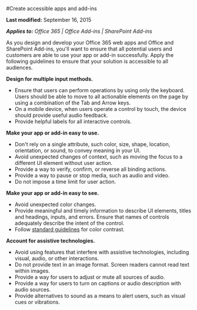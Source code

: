 #Create accessible apps and add-ins

**Last modified:** September 16, 2015

***Applies to:** Office 365 | Office Add-ins | SharePoint Add-ins*

As you design and develop your Office 365 web apps and Office and SharePoint Add-ins, you'll want to ensure that all potential users and customers are able to use your app or add-in successfully. Apply the following guidelines to ensure that your solution is accessible to all audiences.

**Design for multiple input methods.**

- Ensure that users can perform operations by using only the keyboard. Users should be able to move to all actionable elements on the page by using a combination of the Tab and Arrow keys.
- On a mobile device, when users operate a control by touch, the device should provide useful audio feedback.
- Provide helpful labels for all interactive controls. 

**Make your app or add-in easy to use.**

- Don't rely on a single attribute, such color, size, shape, location, orientation, or sound, to convey meaning in your UI.
- Avoid unexpected changes of context, such as moving the focus to a different UI element without user action.
- Provide a way to verify, confirm, or reverse all binding actions.
- Provide a way to pause or stop media, such as audio and video.
- Do not impose a time limit for user action.

**Make your app or add-in easy to see.**

- Avoid unexpected color changes.
- Provide meaningful and timely information to describe UI elements, titles and headings, inputs, and errors. Ensure that names of controls adequately describe the intent of the control.
- Follow [standard guidelines](http://www.w3.org/TR/UNDERSTANDING-WCAG20/visual-audio-contrast-contrast.html) for color contrast.

**Account for assistive technologies.**

- Avoid using features that interfere with assistive technologies, including visual, audio, or other interactions.
- Do not provide text in an image format. Screen readers cannot read text within images.
- Provide a way for users to adjust or mute all sources of audio.
- Provide a way for users to turn on captions or audio description with audio sources.
- Provide alternatives to sound as a means to alert users, such as visual cues or vibrations.

